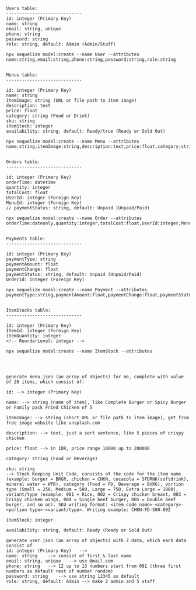
    Users table:
    -----------------------------
    id: integer (Primary Key)
    name: string 
    email: string, unique
    phone: string
    password: string
    role: string, default: Admin (Admin/Staff)
	
	npx sequelize model:create --name User --attributes name:string,email:string,phone:string,password:string,role:string

	   
    Menus table:
    -----------------------------

    id: integer (Primary Key)
    name: string
    itemImage: string (URL or file path to item image)
    description: text
    price: float
    category: string (Food or Drink)
    sku: string
    itemStock: integer
    availability: string, default: Ready/true (Ready or Sold Out)
	
	npx sequelize model:create --name Menu --attributes name:string,itemImage:string,description:text,price:float,category:string,sku:string,itemStock:integer,availability:string
	

	Orders table:
    -----------------------------

    id: integer (Primary Key)
    orderTime: datetime
    quantity: integer
    totalCost: float
    UserId: integer (Foreign Key)
    MenuId: integer (Foreign Key)
    // paymentStatus: string, default: Unpaid (Unpaid/Paid)
	
	npx sequelize model:create --name Order --attributes orderTime:dateonly,quantity:integer,totalCost:float,UserId:integer,MenuId:integer
	

	Payments table:
    -----------------------------

    id: integer (Primary Key)
    paymentType: string
    paymentAmount: float
    paymentChange: float
    paymentStatus: string, default: Unpaid (Unpaid/Paid)
    OrderId: integer (Foreign Key)
	
	npx sequelize model:create --name Payment --attributes paymentType:string,paymentAmount:float,paymentChange:float,paymentStatus:string,OrderId:integer
	

	ItemStocks table:
    -----------------------------

    id: integer (Primary Key)
    ItemId: integer (Foreign Key)
    itemQuantity: integer
    <!-- ReorderLevel: integer -->

    npx sequelize model:create --name ItemStock --attributes 




    generate menu.json (an array of objects) for me, complete with value of 20 items, which consist of:
    
    id: --> integer (Primary Key)
    
    name: --> string (name of item), like Complete Burger or Spicy Burger or Family pack Fried Chicken of 5 
    
    itemImage: --> string (short URL or file path to item image), get from free image website like unsplash.com
    
    description: --> text, just a sort sentence, like 5 pieces of crispy chicken
    
    price: float --> in IDR, price range 10000 up to 200000
    
    category: string (Food or Beverage)
    
    sku: string
    --> Stock Keeping Unit Code, consists of the code for the item name (example: burger = BRGR, chicken = CHKN, cocacola = SFDRNK(softdrink), mineral water = WTR), category (Food = FD, Beverage = BVRG), portion type (Small = 250, Medium = 500, Large = 750, Extra Large = 1000), variant/type (example: 001 = Rice, 002 = Crispy chicken breast, 003 = Crispy chicken wings, 004 = Single beef burger, 005 = Double beef burger, and so on). SKU writing format: <item code name>-<category>-<portion type>-<variant/type>. Writing example: CHKN-FD-500-002
    
    itemStock: integer
    
    availability: string, default: Ready (Ready or Sold Out)

    generate user.json (an array of objects) with 7 data, which each data consist of
    id: integer (Primary Key)   --> 
    name: string    --> consist of first & last name
    email: string, unique   --> use @mail.com
    phone: string   --> 12 up to 13 numbers start from 081 (three first numbers as default rest of number random)
    password: string    --> use string 12345 as default
    role: string, default: Admin --> make 2 admin and 5 staff